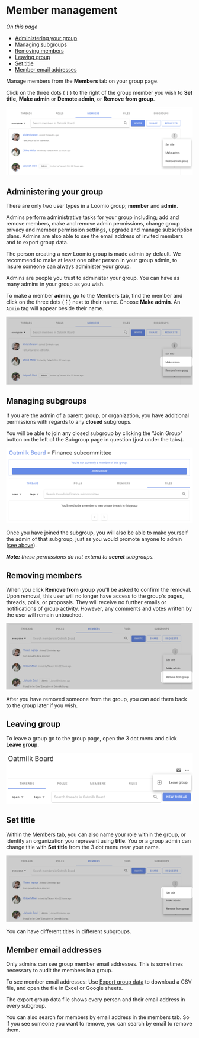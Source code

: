 # Member management

*On this page*
- [Administering your group](#administering-your-group)
- [Managing subgroups](#managing-subgroups)
- [Removing members](#removing-members)
- [Leaving group](#leaving-group)
- [Set title](#set-title)
- [Member email addresses](#member-email-addresses)

Manage members from the **Members** tab on your group page. 

Click on the three dots (**⋮**) to the right of the group member you wish to **Set title**, **Make admin** or **Demote admin**, or **Remove from group**.

![](member_management.png)

## Administering your group
There are only two user types in a Loomio group; **member** and **admin**. 

Admins perform administrative tasks for your group including; add and remove members, make and remove admin permissions, change group privacy and member permission settings, upgrade and manage subscription plans. Admins are also able to see the email address of invited members and to export group data. 

The person creating a new Loomio group is made admin by default. We recommend to make at least one other person in your group admin, to insure someone can always administer your group. 

Admins are people you trust to administer your group. You can have as many admins in your group as you wish.

To make a member **admin**, go to the Members tab, find the member and click on the three dots (**⋮**) next to their name. Choose **Make admin**. An `Admin` tag will appear beside their name.

![](member_make_admin.png)

## Managing subgroups
If you are the admin of a parent group, or organization, you have additional permissions with regards to any __closed__ subgroups.

You will be able to join any closed subgroup by clicking the "Join Group" button on the left of the Subgroup page in question (just under the tabs).

![](member_join_subgroup.png)

Once you have joined the subgroup, you will also be able to make yourself the admin of that subgroup, just as you would promote anyone to admin ([see above](#admin)).

***Note:*** *these permissions do not extend to* ***secret*** *subgroups.*

## Removing members
When you click **Remove from group** you'll be asked to confirm the removal. Upon removal, this user will no longer have access to the group's pages, threads, polls, or proposals. They will receive no further emails or notifications of group activity. However, any comments and votes written by the user will remain untouched.

![](member_remove.png)

After you have removed someone from the group, you can add them back to the group later if you wish.

## Leaving group
To leave a group go to the group page, open the 3 dot menu and click **Leave group**.

![](leave_group.png)

## Set title
Within the Members tab, you can also name your role within the group, or identify an organization you represent using **title**. You or a group admin can change title with **Set title** from the 3 dot menu near your name.

![](member_set_title.png)

You can have different titles in different subgroups.

## Member email addresses

Only admins can see group member email addresses.  This is sometimes necessary to audit the members in a group.

To see member email addresses: Use [Export group data](https://help.loomio.com/en/user_manual/groups/data_export/index.html) to download a CSV file, and open the file in Excel or Google sheets.

The export group data file shows every person and their email address in every subgroup.

You can also search for members by email address in the members tab. So if you see someone you want to remove, you can search by email to remove them.
